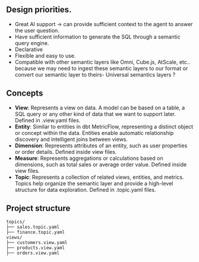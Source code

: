 ## Design priorities.

- Great AI support -> can provide sufficient context to the agent to answer the user question.
- Have sufficient information to generate the SQL through a semantic query engine.
- Declarative
- Flexible and easy to use.
- Compatible with other semantic layers like Omni, Cube.js, AtScale, etc.. because we may need to ingest these semantic layers to our format or convert our semantic layer to theirs- Universal semantics layers ?

## Concepts

- **View**: Represents a view on data. A model can be based on a table, a SQL query or any other kind of data that we want to support later. Defined in .view.yaml files.
- **Entity**: Similar to entities in dbt MetricFlow, representing a distinct object or concept within the data. Entities enable automatic relationship discovery and intelligent joins between views.
- **Dimension**: Represents attributes of an entity, such as user properties or order details. Defined inside view files.
- **Measure**: Represents aggregations or calculations based on dimensions, such as total sales or average order value. Defined inside view files.
- **Topic**: Represents a collection of related views, entities, and metrics. Topics help organize the semantic layer and provide a high-level structure for data exploration. Defined in .topic.yaml files.

## Project structure

```
topics/
├── sales.topic.yaml
├── finance.topic.yaml
views/
├── customers.view.yaml
├── products.view.yaml
├── orders.view.yaml
```
